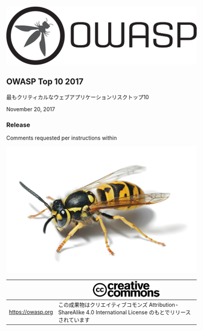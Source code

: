 ![OWASP LOGO](images/OWASP_logo.png)

## OWASP Top 10 2017

最もクリティカルなウェブアプリケーションリスクトップ10

November 20, 2017

### Release

Comments requested per instructions within

![WASP Logo URL TBA](images/front-wasp.png)

|  | ![Creative Commons License Logo](images/front-cc.png) |
| -- | -- |
| https://owasp.org | この成果物はクリエイティブコモンズ Attribution-ShareAlike 4.0 International License のもとでリリースされています |





